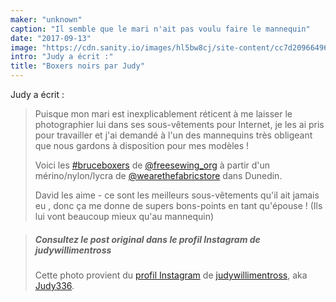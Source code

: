 ```yaml
---
maker: "unknown"
caption: "Il semble que le mari n'ait pas voulu faire le mannequin"
date: "2017-09-13"
image: "https://cdn.sanity.io/images/hl5bw8cj/site-content/cc7d2096649640ce7638cb6ba4c81815bd8fef29-720x890.jpg"
intro: "Judy a écrit :"
title: "Boxers noirs par Judy"
---
```



Judy a écrit :

> Puisque mon mari est inexplicablement réticent à me laisser le photographier lui dans ses sous-vêtements pour Internet, je les ai pris pour travailler et j'ai demandé à l'un des mannequins très obligeant que nous gardons à disposition pour mes modèles ! 
> 
> Voici les [#bruceboxers](https://www.instagram.com/explore/tags/bruceboxers/) de [@freesewing_org](https://www.instagram.com/freesewing_org/) à partir d'un mérino/nylon/lycra de [@wearethefabricstore](https://www.instagram.com/wearethefabricstore/) dans Dunedin. 
> 
> David les aime - ce sont les meilleurs sous-vêtements qu'il ait jamais eu , donc ça me donne de supers bons-points en tant qu'épouse ! (Ils lui vont beaucoup mieux qu'au mannequin)

> ##### Consultez le post original dans le profil Instagram de judywillimentross
> 
> Cette photo provient du [profil Instagram](https://www.instagram.com/p/BZAT_btB_dq/) de [judywillimentross](https://www.instagram.com/judywillimentross/), aka [Judy336](/users/qdzpx).

